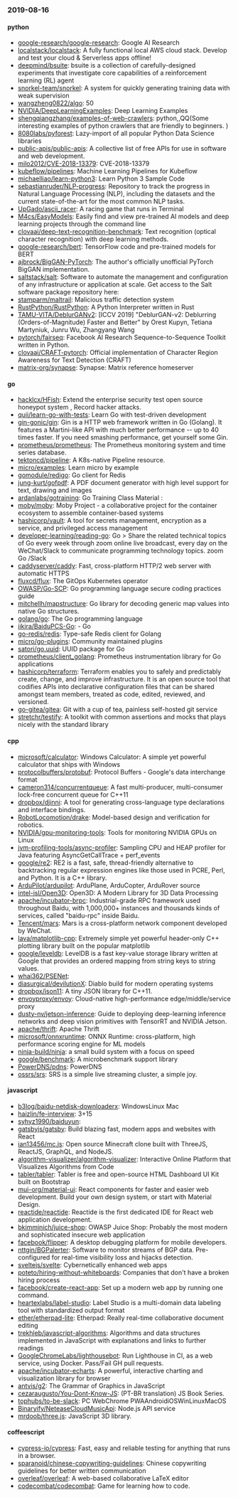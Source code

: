 ### 2019-08-16

#### python
* [google-research/google-research](https://github.com/google-research/google-research): Google AI Research
* [localstack/localstack](https://github.com/localstack/localstack):  A fully functional local AWS cloud stack. Develop and test your cloud & Serverless apps offline!
* [deepmind/bsuite](https://github.com/deepmind/bsuite): bsuite is a collection of carefully-designed experiments that investigate core capabilities of a reinforcement learning (RL) agent
* [snorkel-team/snorkel](https://github.com/snorkel-team/snorkel): A system for quickly generating training data with weak supervision
* [wangzheng0822/algo](https://github.com/wangzheng0822/algo): 50
* [NVIDIA/DeepLearningExamples](https://github.com/NVIDIA/DeepLearningExamples): Deep Learning Examples
* [shengqiangzhang/examples-of-web-crawlers](https://github.com/shengqiangzhang/examples-of-web-crawlers): python,,QQ(Some interesting examples of python crawlers that are friendly to beginners. )
* [8080labs/pyforest](https://github.com/8080labs/pyforest): Lazy-import of all popular Python Data Science libraries
* [public-apis/public-apis](https://github.com/public-apis/public-apis): A collective list of free APIs for use in software and web development.
* [milo2012/CVE-2018-13379](https://github.com/milo2012/CVE-2018-13379): CVE-2018-13379
* [kubeflow/pipelines](https://github.com/kubeflow/pipelines): Machine Learning Pipelines for Kubeflow
* [michaelliao/learn-python3](https://github.com/michaelliao/learn-python3): Learn Python 3 Sample Code
* [sebastianruder/NLP-progress](https://github.com/sebastianruder/NLP-progress): Repository to track the progress in Natural Language Processing (NLP), including the datasets and the current state-of-the-art for the most common NLP tasks.
* [UpGado/ascii_racer](https://github.com/UpGado/ascii_racer): A racing game that runs in Terminal
* [M4cs/EasyModels](https://github.com/M4cs/EasyModels): Easily find and view pre-trained AI models and deep learning projects through the command line 
* [clovaai/deep-text-recognition-benchmark](https://github.com/clovaai/deep-text-recognition-benchmark): Text recognition (optical character recognition) with deep learning methods.
* [google-research/bert](https://github.com/google-research/bert): TensorFlow code and pre-trained models for BERT
* [ajbrock/BigGAN-PyTorch](https://github.com/ajbrock/BigGAN-PyTorch): The author's officially unofficial PyTorch BigGAN implementation.
* [saltstack/salt](https://github.com/saltstack/salt): Software to automate the management and configuration of any infrastructure or application at scale. Get access to the Salt software package repository here:
* [stamparm/maltrail](https://github.com/stamparm/maltrail): Malicious traffic detection system
* [RustPython/RustPython](https://github.com/RustPython/RustPython): A Python Interpreter written in Rust
* [TAMU-VITA/DeblurGANv2](https://github.com/TAMU-VITA/DeblurGANv2): [ICCV 2019] "DeblurGAN-v2: Deblurring (Orders-of-Magnitude) Faster and Better" by Orest Kupyn, Tetiana Martyniuk, Junru Wu, Zhangyang Wang
* [pytorch/fairseq](https://github.com/pytorch/fairseq): Facebook AI Research Sequence-to-Sequence Toolkit written in Python.
* [clovaai/CRAFT-pytorch](https://github.com/clovaai/CRAFT-pytorch): Official implementation of Character Region Awareness for Text Detection (CRAFT)
* [matrix-org/synapse](https://github.com/matrix-org/synapse): Synapse: Matrix reference homeserver

#### go
* [hacklcx/HFish](https://github.com/hacklcx/HFish): Extend the enterprise security test open source honeypot system , Record hacker attacks. 
* [quii/learn-go-with-tests](https://github.com/quii/learn-go-with-tests): Learn Go with test-driven development
* [gin-gonic/gin](https://github.com/gin-gonic/gin): Gin is a HTTP web framework written in Go (Golang). It features a Martini-like API with much better performance -- up to 40 times faster. If you need smashing performance, get yourself some Gin.
* [prometheus/prometheus](https://github.com/prometheus/prometheus): The Prometheus monitoring system and time series database.
* [tektoncd/pipeline](https://github.com/tektoncd/pipeline): A K8s-native Pipeline resource.
* [micro/examples](https://github.com/micro/examples): Learn micro by example
* [gomodule/redigo](https://github.com/gomodule/redigo): Go client for Redis
* [jung-kurt/gofpdf](https://github.com/jung-kurt/gofpdf): A PDF document generator with high level support for text, drawing and images
* [ardanlabs/gotraining](https://github.com/ardanlabs/gotraining): Go Training Class Material :
* [moby/moby](https://github.com/moby/moby): Moby Project - a collaborative project for the container ecosystem to assemble container-based systems
* [hashicorp/vault](https://github.com/hashicorp/vault): A tool for secrets management, encryption as a service, and privileged access management
* [developer-learning/reading-go](https://github.com/developer-learning/reading-go): Go  > Share the related technical topics of Go every week through zoom online live broadcast, every day on the WeChat/Slack to communicate programming technology topics.  zoom  Go  /Slack 
* [caddyserver/caddy](https://github.com/caddyserver/caddy): Fast, cross-platform HTTP/2 web server with automatic HTTPS
* [fluxcd/flux](https://github.com/fluxcd/flux): The GitOps Kubernetes operator
* [OWASP/Go-SCP](https://github.com/OWASP/Go-SCP): Go programming language secure coding practices guide
* [mitchellh/mapstructure](https://github.com/mitchellh/mapstructure): Go library for decoding generic map values into native Go structures.
* [golang/go](https://github.com/golang/go): The Go programming language
* [iikira/BaiduPCS-Go](https://github.com/iikira/BaiduPCS-Go):  - Go
* [go-redis/redis](https://github.com/go-redis/redis): Type-safe Redis client for Golang
* [micro/go-plugins](https://github.com/micro/go-plugins): Community maintained plugins
* [satori/go.uuid](https://github.com/satori/go.uuid): UUID package for Go
* [prometheus/client_golang](https://github.com/prometheus/client_golang): Prometheus instrumentation library for Go applications
* [hashicorp/terraform](https://github.com/hashicorp/terraform): Terraform enables you to safely and predictably create, change, and improve infrastructure. It is an open source tool that codifies APIs into declarative configuration files that can be shared amongst team members, treated as code, edited, reviewed, and versioned.
* [go-gitea/gitea](https://github.com/go-gitea/gitea): Git with a cup of tea, painless self-hosted git service
* [stretchr/testify](https://github.com/stretchr/testify): A toolkit with common assertions and mocks that plays nicely with the standard library

#### cpp
* [microsoft/calculator](https://github.com/microsoft/calculator): Windows Calculator: A simple yet powerful calculator that ships with Windows
* [protocolbuffers/protobuf](https://github.com/protocolbuffers/protobuf): Protocol Buffers - Google's data interchange format
* [cameron314/concurrentqueue](https://github.com/cameron314/concurrentqueue): A fast multi-producer, multi-consumer lock-free concurrent queue for C++11
* [dropbox/djinni](https://github.com/dropbox/djinni): A tool for generating cross-language type declarations and interface bindings.
* [RobotLocomotion/drake](https://github.com/RobotLocomotion/drake): Model-based design and verification for robotics.
* [NVIDIA/gpu-monitoring-tools](https://github.com/NVIDIA/gpu-monitoring-tools): Tools for monitoring NVIDIA GPUs on Linux
* [jvm-profiling-tools/async-profiler](https://github.com/jvm-profiling-tools/async-profiler): Sampling CPU and HEAP profiler for Java featuring AsyncGetCallTrace + perf_events
* [google/re2](https://github.com/google/re2): RE2 is a fast, safe, thread-friendly alternative to backtracking regular expression engines like those used in PCRE, Perl, and Python. It is a C++ library.
* [ArduPilot/ardupilot](https://github.com/ArduPilot/ardupilot): ArduPlane, ArduCopter, ArduRover source
* [intel-isl/Open3D](https://github.com/intel-isl/Open3D): Open3D: A Modern Library for 3D Data Processing
* [apache/incubator-brpc](https://github.com/apache/incubator-brpc): Industrial-grade RPC framework used throughout Baidu, with 1,000,000+ instances and thousands kinds of services, called "baidu-rpc" inside Baidu.
* [Tencent/mars](https://github.com/Tencent/mars): Mars is a cross-platform network component developed by WeChat.
* [lava/matplotlib-cpp](https://github.com/lava/matplotlib-cpp): Extremely simple yet powerful header-only C++ plotting library built on the popular matplotlib
* [google/leveldb](https://github.com/google/leveldb): LevelDB is a fast key-value storage library written at Google that provides an ordered mapping from string keys to string values.
* [whai362/PSENet](https://github.com/whai362/PSENet): 
* [diasurgical/devilutionX](https://github.com/diasurgical/devilutionX): Diablo build for modern operating systems
* [dropbox/json11](https://github.com/dropbox/json11): A tiny JSON library for C++11.
* [envoyproxy/envoy](https://github.com/envoyproxy/envoy): Cloud-native high-performance edge/middle/service proxy
* [dusty-nv/jetson-inference](https://github.com/dusty-nv/jetson-inference): Guide to deploying deep-learning inference networks and deep vision primitives with TensorRT and NVIDIA Jetson.
* [apache/thrift](https://github.com/apache/thrift): Apache Thrift
* [microsoft/onnxruntime](https://github.com/microsoft/onnxruntime): ONNX Runtime: cross-platform, high performance scoring engine for ML models
* [ninja-build/ninja](https://github.com/ninja-build/ninja): a small build system with a focus on speed
* [google/benchmark](https://github.com/google/benchmark): A microbenchmark support library
* [PowerDNS/pdns](https://github.com/PowerDNS/pdns): PowerDNS
* [ossrs/srs](https://github.com/ossrs/srs): SRS is a simple live streaming cluster, a simple joy.

#### javascript
* [b3log/baidu-netdisk-downloaderx](https://github.com/b3log/baidu-netdisk-downloaderx):   WindowsLinux  Mac
* [haizlin/fe-interview](https://github.com/haizlin/fe-interview):  3+15
* [syhyz1990/baiduyun](https://github.com/syhyz1990/baiduyun):  
* [gatsbyjs/gatsby](https://github.com/gatsbyjs/gatsby): Build blazing fast, modern apps and websites with React
* [ian13456/mc.js](https://github.com/ian13456/mc.js): Open source Minecraft clone built with ThreeJS, ReactJS, GraphQL, and NodeJS.
* [algorithm-visualizer/algorithm-visualizer](https://github.com/algorithm-visualizer/algorithm-visualizer): Interactive Online Platform that Visualizes Algorithms from Code
* [tabler/tabler](https://github.com/tabler/tabler): Tabler is free and open-source HTML Dashboard UI Kit built on Bootstrap
* [mui-org/material-ui](https://github.com/mui-org/material-ui): React components for faster and easier web development. Build your own design system, or start with Material Design.
* [reactide/reactide](https://github.com/reactide/reactide): Reactide is the first dedicated IDE for React web application development.
* [bkimminich/juice-shop](https://github.com/bkimminich/juice-shop): OWASP Juice Shop: Probably the most modern and sophisticated insecure web application
* [facebook/flipper](https://github.com/facebook/flipper): A desktop debugging platform for mobile developers.
* [nttgin/BGPalerter](https://github.com/nttgin/BGPalerter): Software to monitor streams of BGP data. Pre-configured for real-time visibility loss and hijacks detection.
* [sveltejs/svelte](https://github.com/sveltejs/svelte): Cybernetically enhanced web apps
* [poteto/hiring-without-whiteboards](https://github.com/poteto/hiring-without-whiteboards):  Companies that don't have a broken hiring process
* [facebook/create-react-app](https://github.com/facebook/create-react-app): Set up a modern web app by running one command.
* [heartexlabs/label-studio](https://github.com/heartexlabs/label-studio): Label Studio is a multi-domain data labeling tool with standardized output format
* [ether/etherpad-lite](https://github.com/ether/etherpad-lite): Etherpad: Really real-time collaborative document editing
* [trekhleb/javascript-algorithms](https://github.com/trekhleb/javascript-algorithms):  Algorithms and data structures implemented in JavaScript with explanations and links to further readings
* [GoogleChromeLabs/lighthousebot](https://github.com/GoogleChromeLabs/lighthousebot): Run Lighthouse in CI, as a web service, using Docker. Pass/Fail GH pull requests.
* [apache/incubator-echarts](https://github.com/apache/incubator-echarts): A powerful, interactive charting and visualization library for browser
* [antvis/g2](https://github.com/antvis/g2): The Grammar of Graphics in JavaScript
* [cezaraugusto/You-Dont-Know-JS](https://github.com/cezaraugusto/You-Dont-Know-JS):  (PT-BR translation) JS Book Series.
* [tophubs/to-be-slack](https://github.com/tophubs/to-be-slack):  PC WebChrome PWAAndroidiOSWinLinuxMacOS
* [Binaryify/NeteaseCloudMusicApi](https://github.com/Binaryify/NeteaseCloudMusicApi):  Node.js API service
* [mrdoob/three.js](https://github.com/mrdoob/three.js): JavaScript 3D library.

#### coffeescript
* [cypress-io/cypress](https://github.com/cypress-io/cypress): Fast, easy and reliable testing for anything that runs in a browser.
* [sparanoid/chinese-copywriting-guidelines](https://github.com/sparanoid/chinese-copywriting-guidelines): Chinese copywriting guidelines for better written communication
* [overleaf/overleaf](https://github.com/overleaf/overleaf): A web-based collaborative LaTeX editor
* [codecombat/codecombat](https://github.com/codecombat/codecombat): Game for learning how to code.
